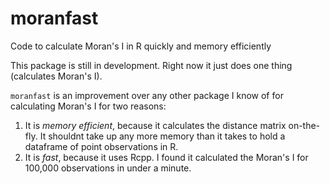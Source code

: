 # moranfast
Code to calculate Moran's I in R quickly and memory efficiently

This package is still in development.  Right now it just does one thing (calculates Moran's I).

`moranfast` is an improvement over any other package I know of for calculating Moran's I for two reasons:

1. It is _memory efficient_, because it calculates the distance matrix on-the-fly.  It shouldnt take up any more memory than it takes to hold a dataframe of point observations in R.
2. It is _fast_, because it uses Rcpp. I found it calculated the Moran's I for 100,000 observations in under a minute.
